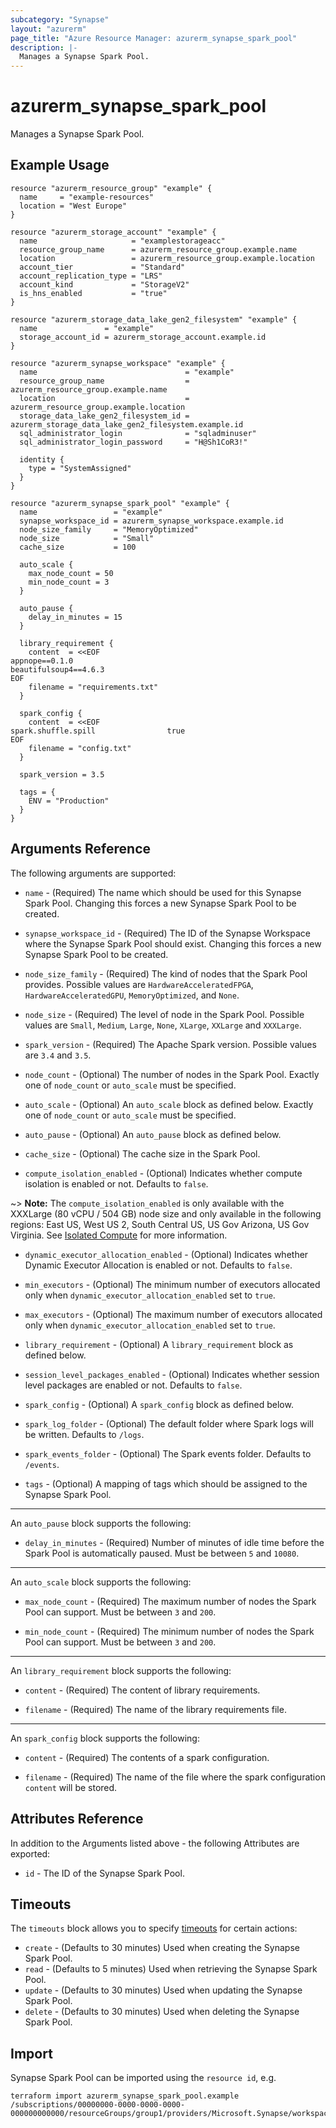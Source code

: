 ```yaml
---
subcategory: "Synapse"
layout: "azurerm"
page_title: "Azure Resource Manager: azurerm_synapse_spark_pool"
description: |-
  Manages a Synapse Spark Pool.
---
```


# azurerm_synapse_spark_pool

Manages a Synapse Spark Pool.

## Example Usage

```hcl
resource "azurerm_resource_group" "example" {
  name     = "example-resources"
  location = "West Europe"
}

resource "azurerm_storage_account" "example" {
  name                     = "examplestorageacc"
  resource_group_name      = azurerm_resource_group.example.name
  location                 = azurerm_resource_group.example.location
  account_tier             = "Standard"
  account_replication_type = "LRS"
  account_kind             = "StorageV2"
  is_hns_enabled           = "true"
}

resource "azurerm_storage_data_lake_gen2_filesystem" "example" {
  name               = "example"
  storage_account_id = azurerm_storage_account.example.id
}

resource "azurerm_synapse_workspace" "example" {
  name                                 = "example"
  resource_group_name                  = azurerm_resource_group.example.name
  location                             = azurerm_resource_group.example.location
  storage_data_lake_gen2_filesystem_id = azurerm_storage_data_lake_gen2_filesystem.example.id
  sql_administrator_login              = "sqladminuser"
  sql_administrator_login_password     = "H@Sh1CoR3!"

  identity {
    type = "SystemAssigned"
  }
}

resource "azurerm_synapse_spark_pool" "example" {
  name                 = "example"
  synapse_workspace_id = azurerm_synapse_workspace.example.id
  node_size_family     = "MemoryOptimized"
  node_size            = "Small"
  cache_size           = 100

  auto_scale {
    max_node_count = 50
    min_node_count = 3
  }

  auto_pause {
    delay_in_minutes = 15
  }

  library_requirement {
    content  = <<EOF
appnope==0.1.0
beautifulsoup4==4.6.3
EOF
    filename = "requirements.txt"
  }

  spark_config {
    content  = <<EOF
spark.shuffle.spill                true
EOF
    filename = "config.txt"
  }

  spark_version = 3.5

  tags = {
    ENV = "Production"
  }
}
```

## Arguments Reference

The following arguments are supported:

* `name` - (Required) The name which should be used for this Synapse Spark Pool. Changing this forces a new Synapse Spark Pool to be created.

* `synapse_workspace_id` - (Required) The ID of the Synapse Workspace where the Synapse Spark Pool should exist. Changing this forces a new Synapse Spark Pool to be created.

* `node_size_family` - (Required) The kind of nodes that the Spark Pool provides. Possible values are `HardwareAcceleratedFPGA`, `HardwareAcceleratedGPU`, `MemoryOptimized`, and `None`.

* `node_size` - (Required) The level of node in the Spark Pool. Possible values are `Small`, `Medium`, `Large`, `None`, `XLarge`, `XXLarge` and `XXXLarge`.

* `spark_version` - (Required) The Apache Spark version. Possible values are `3.4` and `3.5`.

* `node_count` - (Optional) The number of nodes in the Spark Pool. Exactly one of `node_count` or `auto_scale` must be specified.

* `auto_scale` - (Optional) An `auto_scale` block as defined below. Exactly one of `node_count` or `auto_scale` must be specified.

* `auto_pause` - (Optional) An `auto_pause` block as defined below.

* `cache_size` - (Optional) The cache size in the Spark Pool.

* `compute_isolation_enabled` - (Optional) Indicates whether compute isolation is enabled or not. Defaults to `false`.

~> **Note:** The `compute_isolation_enabled` is only available with the XXXLarge (80 vCPU / 504 GB) node size and only available in the following regions: East US, West US 2, South Central US, US Gov Arizona, US Gov Virginia. See [Isolated Compute](https://docs.microsoft.com/azure/synapse-analytics/spark/apache-spark-pool-configurations#isolated-compute) for more information.

* `dynamic_executor_allocation_enabled` - (Optional) Indicates whether Dynamic Executor Allocation is enabled or not. Defaults to `false`.

* `min_executors` - (Optional) The minimum number of executors allocated only when `dynamic_executor_allocation_enabled` set to `true`.

* `max_executors` - (Optional) The maximum number of executors allocated only when `dynamic_executor_allocation_enabled` set to `true`.
  
* `library_requirement` - (Optional) A `library_requirement` block as defined below.

* `session_level_packages_enabled` - (Optional) Indicates whether session level packages are enabled or not. Defaults to `false`.

* `spark_config` - (Optional) A `spark_config` block as defined below.

* `spark_log_folder` - (Optional) The default folder where Spark logs will be written. Defaults to `/logs`.

* `spark_events_folder` - (Optional) The Spark events folder. Defaults to `/events`.

* `tags` - (Optional) A mapping of tags which should be assigned to the Synapse Spark Pool.

---

An `auto_pause` block supports the following:

* `delay_in_minutes` - (Required) Number of minutes of idle time before the Spark Pool is automatically paused. Must be between `5` and `10080`.

---

An `auto_scale` block supports the following:

* `max_node_count` - (Required) The maximum number of nodes the Spark Pool can support. Must be between `3` and `200`.

* `min_node_count` - (Required) The minimum number of nodes the Spark Pool can support. Must be between `3` and `200`.

---

An `library_requirement` block supports the following:

* `content` - (Required) The content of library requirements.

* `filename` - (Required) The name of the library requirements file.

---

An `spark_config` block supports the following:

* `content` - (Required) The contents of a spark configuration.

* `filename` - (Required) The name of the file where the spark configuration `content` will be stored.

## Attributes Reference

In addition to the Arguments listed above - the following Attributes are exported:

* `id` - The ID of the Synapse Spark Pool.

## Timeouts

The `timeouts` block allows you to specify [timeouts](https://developer.hashicorp.com/terraform/language/resources/configure#define-operation-timeouts) for certain actions:

* `create` - (Defaults to 30 minutes) Used when creating the Synapse Spark Pool.
* `read` - (Defaults to 5 minutes) Used when retrieving the Synapse Spark Pool.
* `update` - (Defaults to 30 minutes) Used when updating the Synapse Spark Pool.
* `delete` - (Defaults to 30 minutes) Used when deleting the Synapse Spark Pool.

## Import

Synapse Spark Pool can be imported using the `resource id`, e.g.

```shell
terraform import azurerm_synapse_spark_pool.example /subscriptions/00000000-0000-0000-0000-000000000000/resourceGroups/group1/providers/Microsoft.Synapse/workspaces/workspace1/bigDataPools/sparkPool1
```
